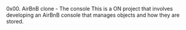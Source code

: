 0x00. AirBnB clone - The console
This is a ON project that involves developing an AirBnB console that manages objects and how they are stored.
